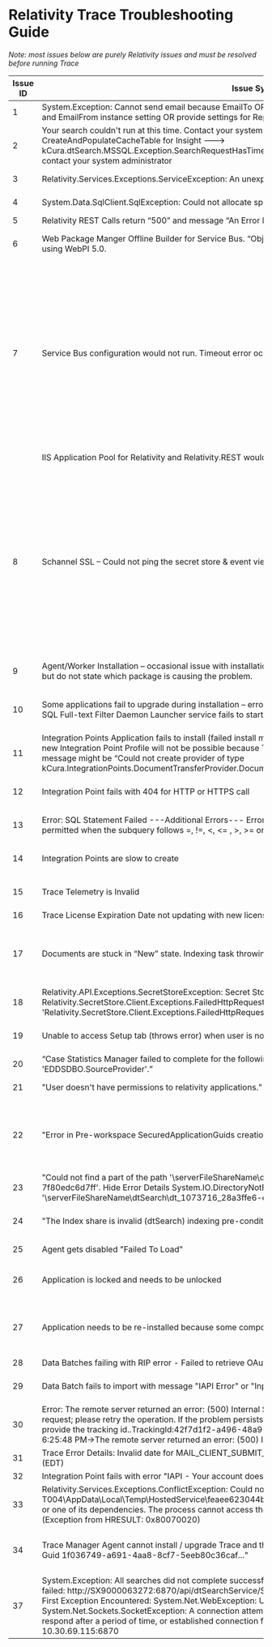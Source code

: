 Relativity Trace Troubleshooting Guide
================================

*Note: most issues below are purely Relativity issues and must be resolved
before running Trace*

| Issue ID | Issue Symptoms                                               | Resolution                                                   | Notes                                                        |
| -------- | ------------------------------------------------------------ | ------------------------------------------------------------ | ------------------------------------------------------------ |
| 1        | System.Exception: Cannot send email because EmailTo OR EmailFrom values are empty. Update EmailTo/Recepients and EmailFrom instance setting OR provide settings for Reporting task for this workspace | Update instance settings for *kCura.Notification* section, or update Reporting task settings. |                                                              |
| 2        | Your search couldn't run at this time. Contact your system administrator -OR- System.Exception: Error during CreateAndPopulateCacheTable for Insight ---\> kCura.dtSearch.MSSQL.Exception.SearchRequestHasTimedOutException: Your search request has timed out, please contact your system administrator | Check that port entered in instance setting *SearchAgentServicePort* is unblocked on the Agent Server where dtSearch Search Agent is installed. Port needs to allow inbound and outbound connections. | Usually port number is *6870*                                |
| 3        | Relativity.Services.Exceptions.ServiceException: An unexpected server error occurred: | Ensure that all Agent Servers have *kCura Service Host Manager* service running | Check if *kCura Service Host Manager* (Kepler) is having issues communicating with Secret Store |
| 4        | System.Data.SqlClient.SqlException: Could not allocate space for object … filegroup is full | Update the storage allocation for the database. Make sure enable *Autogrowth* so this issue never happens again | https://dba.stackexchange.com/questions/33700/primary-filegroup-is-full-sql-server-2008 |
| 5        | Relativity REST Calls return “500” and message “An Error Has occurred” | Restart IIS                                                  |                                                              |
| 6        | Web Package Manger Offline Builder for Service Bus. “Object reference is not set to an instance of an object” when using WebPI 5.0. | Use offline builder files supplied by Relativity. Online builder is currently broken and is not able to be used to perform offline installations. Offline installer files are currently stored on an Anexsys USB. |                                                              |
| 7        | Service Bus configuration would not run. Timeout error occurred when creating databases for Service Bus | SQL Server session hangs when you try to enable snapshot isolation in SQL Server 2016. Stop the audit on the SQL server; 1. Run the following SQL command; ALTER SERVER AUDIT AuditName WITH (STATE = OFF) 2. Run Service Bus configuration wizard again 3. Enable SQL Server Audit; ALTER SERVER AUDIT AuditName WITH (STATE = ON) https://support.microsoft.com/en-ca/help/4090966/sql-server-session-hangs-when-you-try-to-enable-snapshot-isolation If the databases are partly created, it will be required to drop the databases that were created during the first attempt. The databases are created in Single User mode, so you will be unable to delete them straight away. To get them out of single user mode, we need to identify the process ID that is locking the database. To do this, run the following SQL; exec sp_who Scroll through the list of returned results, and identify the corresponding ID for the Service Bus databases (prefixed with SB). Kill the process that is locking the database in Single User mode by running the following SQL in SSMS: KILL (ID). Replace (ID) with the process ID number identified in the first step. The databases will now be able to be deleted by right clicking the databases in SSMS and choosing ‘Delete’. |                                                              |
|          | IIS Application Pool for Relativity and Relativity.REST would not stay up | Add Relativity Service account to the ‘Allow Logon as Batch Job’ Local Group. |                                                              |
| 8        | Schannel SSL – Could not ping the secret store & event viewer suggests Schannel SSL errors | Two-part process to fix: <br>**Step 1** Enable Secure Crypto (TLS 1.2), by running the following in an Elevated Powershell; <br>\# set strong cryptography on 64 bit .Net Framework (version 4 and above)<br> `Set-ItemProperty -Path 'HKLM:\\SOFTWARE\\Wow6432Node\\Microsoft\\.NetFramework\\v4.0.30319' -Name 'SchUseStrongCrypto' -Value '1' -Type DWord` <br># set strong cryptography on 32 bit .Net Framework (version 4 and above)<br> br>`Set-ItemProperty -Path 'HKLM:\\SOFTWARE\\Microsoft\\.NetFramework\\v4.0.30319' -Name 'SchUseStrongCrypto' -Value '1' -Type DWord` <br>**Step 2** Download IISCrypto to the server you want to configure - https://www.nartac.com/Products/IISCrypto/ <br>- Click Best Practices <br>- Uncheck TLS 1.0 and 1.1 <br>- Uncheck Triple DES 168/168 <br>- Uncheck MD5 - Uncheck SHA Reboot server |                                                              |
| 9        | Agent/Worker Installation – occasional issue with installation failing. Logs indicate this is due to a dependency issue, but do not state which package is causing the problem. | Install Visual C++ redistributable 2015 (x86 & x64), then reboot the server and retry the installation. Installers can be downloaded from: https://www.microsoft.com/en-us/download/details.aspx?id=48145 |                                                              |
| 10       | Some applications fail to upgrade during installation – error logs indicate an issue populating full text catalog, and SQL Full-text Filter Daemon Launcher service fails to start with “logon failure” error message | --Reconfigure the SQL Full-text Filter Daemon Launcher service to run under the Relativity service account, restart the service.<br>--Rebuild the full text catalog for all databases.<br>--Rerun the failed application upgrades from the Relativity frontend. |                                                              |
| 11       | Integration Points Application fails to install (failed install might still show Integration Points in workspace, creating a new Integration Point Profile will not be possible because Type field will have no options available). Specific error message might be “Could not create provider of type kCura.IntegrationPoints.DocumentTransferProvider.DocumentTransferProvider”. | Ensure WebAPIPath instance settings is setup for kCura.IntegrationPoints section. This needs to be a fully qualified URL. Going to the URL in a browser should not return a 404, it will probably be a 403 because you cannot navigate directly to the API URL. | WebApi path should not contain localhost in multi-server instances. Look at other WebApi path Instance Settings for examples of proper values. |
| 12       | Integration Point fails with 404 for HTTP or HTTPS call      | Ensure WebAPIPath instance settings is setup for kCura.IntegrationPoints section | WebApi path should not contain localhost in multi-server instances. Look at other WebApi path Instance Settings for examples of proper values. |
| 13       | Error: SQL Statement Failed ---Additional Errors--- Error: Subquery returned more than 1 value. This is not permitted when the subquery follows =, !=, \<, \<= , \>, \>= or when the subquery is used as an expression. ----- | •Happens during RIP or RDC import •This means that are duplicate objects for related data. For example, duplicate Data Batches •Remove duplicate Data Batches or other related objects |                                                              |
| 14       | Integration Points are slow to create                        | •Unlock RIP App •Add ability to delete history records to RIP •Delete ALL history using Relativity •Delete ALL non-active Integration Points using Relativity •Lock RIP Application back |                                                              |
| 15       | Trace Telemetry is Invalid                                   | •Find Error Related to Telemetry •Error log will start either with “Error in Report Billing Data:” OR with “Failed to write Billing Data To Telemetry on Agent Error” •Send found logs to <trace@relativity.com> for assistance |                                                              |
| 16       | Trace License Expiration Date not updating with new license application | Ensure you are applying license as a Relativity Administrator |                                                              |
| 17       | Documents are stuck in “New” state. Indexing task throwing “SQL Statement Failed-\>Execution Timeout Expired” | Identify from logs which query is timing out. If the query is SqlService.CheckoutDocuments - ensure TraceCheckout index is created on Document table | CREATE NONCLUSTERED INDEX [IX_TraceCheckout] ON [EDDSDBO].[Document] ( [TraceCheckout] ASC ) WITH (PAD_INDEX = OFF, STATISTICS_NORECOMPUTE = OFF, SORT_IN_TEMPDB = OFF, DROP_EXISTING = OFF, ONLINE = OFF, ALLOW_ROW_LOCKS = ON, ALLOW_PAGE_LOCKS = ON) ON [PRIMARY] |
| 18       | Relativity.API.Exceptions.SecretStoreException: Secret Store set request failed. ---\> Relativity.SecretStore.Client.Exceptions.FailedHttpRequestException: Exception of type 'Relativity.SecretStore.Client.Exceptions.FailedHttpRequestException' | Check disk space on the server where secret service is running on. Specifically, the audit may not be able to be created in SQL server on each action executed against SecretStore |                                                              |
| 19       | Unable to access Setup tab (throws error) when user is not a full administrator | Ensure the user’s group has instance level permissions for “InstanceSetting”. You can adjust this on InstanceDetails tab in admin mode. ![](media/bd3ed414800ee4040867e162f8a6222f.png) |                                                              |
| 20       | “Case Statistics Manager failed to complete for the following workspaces:” OR “Invalid object name 'EDDSDBO.SourceProvider'.” | Ensure that Integration Points Application is installed into a workspace in question | When workspace is ARMed, IP Application is not installed automatically |
| 21       | "User doesn't have permissions to relativity applications." error during App Install | --Ensure Service Account User is properly setup<br>--Remove and then Add "Aministrator" group from Service Account User |                                                              |
| 22       | "Error in Pre-workspace SecuredApplicationGuids creation logic" error during App Install | --Update OR Create `SecuredApplicationGuids` instance setting (Section: `Relativity.Core`)<br>--Ensure the `Description` is blank<br>--Ensure the `Value` has semicolumn-separate list of Default Application GUIDS ( reach out to `trace@relativity.com` ) + Trace Application GUID `f931e0b6-dbee-4167-855b-f0fc407f2dc0`<br>--Retry Install |                                                              |
| 23       | "Could not find a part of the path '\\serverFileShareName\dtSearch\dt_1073716_28a3ffe6-e101-482b-8356-7f80edc6d7ff'. Hide Error Details System.IO.DirectoryNotFoundException: Could not find a part of the path '\\serverFileShareName\dtSearch\dt_1073716_28a3ffe6-e101-482b-8356-7f80edc6d7ff'." | --Check to see if Folder exists and re-create it if it does not<br/>--Go back to dtSearch page and `Cancel` the build<br/>--dtSearch Index should be in good state<br/> |                                                              |
| 24       | "The Index share is invalid (dtSearch) indexing pre-condition validiation" | https://community.relativity.com/s/article/Trace---The-Index-share-is-invalid-28dtSearch29-indexing-pre-condition-validiation-2019-11-12181315Z |                                                              |
| 25       | Agent gets disabled "Failed To Load"                         | Check Agent Manager and Service Host services are up and running.  Ensure there's disk space available on the all drives. |                                                              |
| 26       | Application is locked and needs to be unlocked               | Run this sql in workspace database <br/>`UPDATE [RelativityApplication] SET [Locked] = 0 WHERE ArtifactID IN (SELECT ArtifactID FROM ArtifactGuid WHERE ArtifactGuid = 'dcf6e9d1-22b6-4da3-98f6-41381e93c30c')` | Replace `dcf6e9d1-22b6-4da3-98f6-41381e93c30c` with Application's GUID in question |
| 27       | Application needs to be re-installed because some components are missing | -- Run this SQL in workspace database `UPDATE [RelativityApplication] SET [ApplicationIsDirty] = 1, [Locked] = 0, [OriginSignature] = null WHERE  ArtifactID IN (SELECT ArtifactID FROM ArtifactGuid WHERE ArtifactGuid = 'dcf6e9d1-22b6-4da3-98f6-41381e93c30c') `<br/>-- Manually trigger re-installation of the app in question from Library Application Page | Replace `dcf6e9d1-22b6-4da3-98f6-41381e93c30c ` with Application's GUID in question |
| 28       | Data Batches failing with RIP error - Failed to retrieve OAuth2Client for user | --Restarting Service Host service on all available Web Servers |                                                              |
| 29       | Data Batch fails to import with message "IAPI Error" or "Input length exceeds maximum set length" | -- Navigate to the field tab and increase the Fixed Text Length property of the field in error<br/>-- Retry Data Batch via Mass Operation or from console button |                                                              |
| 30       | Error: The remote server returned an error: (500) Internal Server Error. The server was unable to process the request; please retry the operation. If the problem persists, please contact your Service Bus administrator and provide the tracking id..TrackingId:42f7d1f2-a496-48a9-a517-80abbc572332_GemtTest,TimeStamp:11/4/2019 6:25:48 PM->The remote server returned an error: (500) Internal Server Error. | --Ensure Agent Server has ServiceBus services started (Service Bus Gateway, Service Bus Message Broker, Service Bus Resource Provider) |                                                              |
| 31       | Trace Error Details: Invalid date for MAIL_CLIENT_SUBMIT_TIME. Actual value: Thu, 10 Oct 2019 05:25:51 -0400 (EDT) | --Edit Document Manually and adjust the date accordingly <br/> --Figure out root cause for invalid date |                                                              |
| 32       | Integration Point fails with error "IAPI - Your account does not have rights to add a document or object to this case" | Edit Ingestion Profile and make sure destination folder still exists |                                                              |
| 33       | Relativity.Services.Exceptions.ConflictException: Could not load file or assembly 'file:///C:\Users\RelSVC-T004\AppData\Local\Temp\HostedService\feaee623044b419d9fda02fcc65eb71b\11.1.242.2\svs\FSharp.Core.dll' or one of its dependencies. The process cannot access the file because it is being used by another process. (Exception from HRESULT: 0x80070020) | Restart agent serverhosting Trace Manager agent.  Alternatively, delete/re-create manager agent on different agent server. |                                                              |
| 34       | Trace Manager Agent cannot install / upgrade Trace and the following error is in logs "...Could not find field info for Guid 1f036749-a691-4aa8-8cf7-5eeb80c36caf..."                        | 1) Verify that GUID does not exist for `Group Identifier` Field: `SELECT * FROM ArtifactGuid WHERE ArtifactId = GROUP_IDENTIFIER_ARTIFACTID` <br/> 2) Insert guid for Group Identifier Field: `insert INTO ArtifactGuid values (GROUP_IDENTIFIER_ARTIFACTID, '1F036749-A691-4AA8-8CF7-5EEB80C36CAF' );` |  Replace `GROUP_IDENTIFIER_ARTIFACTID` with Actual Group Identifier ArtifactId |
| 37       | System.Exception: All searches did not complete successfully. 0 completed, but 1 failed. The following destinations failed: http://SX9000063272:6870/api/dtSearchService/Search. <br/> First Exception Encountered: System.Net.WebException: Unable to connect to the remote server ---> System.Net.Sockets.SocketException: A connection attempt failed because the connected party did not properly respond after a period of time, or established connection failed because connected host has failed to respond 10.30.69.115:6870 | Check agent server configuration whether port 6870 is opened for inbound connections. | |
